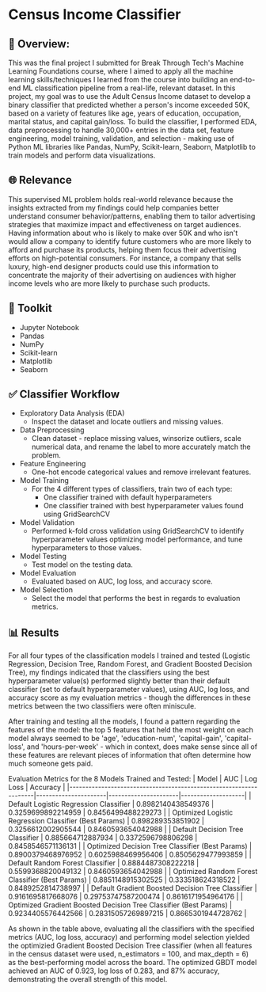 # Census Income Classifier

## 📑 Overview:
This was the final project I submitted for Break Through Tech's Machine Learning Foundations course, where I aimed to apply all the machine learning skills/techniques I learned from the course into building an end-to-end ML classification pipeline from a real-life, relevant dataset. In this project, my goal was to use the Adult Census Income dataset to develop a binary classifier that predicted whether a person's income exceeded 50K, based on a variety of features like age, years of education, occupation, marital status, and capital gain/loss. To build the classifier, I performed EDA, data preprocessing to handle 30,000+ entries in the data set, feature engineering, model training, validation, and selection - making use of Python ML libraries like Pandas, NumPy, Scikit-learn, Seaborn, Matplotlib to train models and perform data visualizations. 

## 🌐 Relevance 
This supervised ML problem holds real-world relevance because the insights extracted from my findings could help companies better understand consumer behavior/patterns, enabling them to tailor advertising strategies that maximize impact and effectiveness on target audiences. Having information about who is likely to make over 50K and who isn't would allow a company to identify future customers who are more likely to afford and purchase its products, helping them focus their advertising efforts on high-potential consumers. For instance, a company that sells luxury, high-end designer products could use this information to concentrate the majority of their advertising on audiences with higher income levels who are more likely to purchase such products.

## 🔧 Toolkit
- Jupyter Notebook
- Pandas
- NumPy
- Scikit-learn
- Matplotlib
- Seaborn   

## ✅ Classifier Workflow
- Exploratory Data Analysis (EDA)
  - Inspect the dataset and locate outliers and missing values.  
- Data Preprocessing
  - Clean dataset - replace missing values, winsorize outliers, scale numerical data, and rename the label to more accurately match the problem.
- Feature Engineering
  - One-hot encode categorical values and remove irrelevant features. 
- Model Training
  - For the 4 different types of classifiers, train two of each type:
    - One classifier trained with default hyperparameters
    - One classifier trained with best hyperparameter values found using GridSearchCV
- Model Validation
  - Performed k-fold cross validation using GridSearchCV to identify hyperparameter values optimizing model performance, and tune hyperparameters to those values.    
- Model Testing
  - Test model on the testing data. 
- Model Evaluation
  - Evaluated based on AUC, log loss, and accuracy score.
- Model Selection
  - Select the model that performs the best in regards to evaluation metrics.     

## 📊 Results 
For all four types of the classification models I trained and tested (Logistic Regression, Decision Tree, Random Forest, and Gradient Boosted Decision Tree), my findings indicated that the classifiers using the best hyperparameter value(s) performed slightly better than their default classifier (set to default hyperparameter values), using AUC, log loss, and accuracy score as my evaluation metrics - though the differences in these metrics between the two classifiers were often miniscule. 

After training and testing all the models, I found a pattern regarding the features of the model: the top 5 features that held the most weight on each model always seemed to be 'age', 'education-num', 'capital-gain', 'capital-loss', and 'hours-per-week' - which in context, does make sense since all of these features are relevant pieces of information that often determine how much someone gets paid. 

Evaluation Metrics for the 8 Models Trained and Tested: 
| Model                                                             |         AUC          |       Log Loss       |      Accuracy      |
|-------------------------------------------------------------------|----------------------|----------------------|--------------------|
| Default Logistic Regression Classifier                            |  0.8982140438549376  |  0.3259699892214959  | 0.8456499488229273 |
| Optimized Logistic Regression Classifier (Best Params)            |  0.898289353851902   |  0.3256612002905544  | 0.8460593654042988 |
| Default Decision Tree Classifier                                  |  0.885664712887934   |  0.3372596798806298  | 0.8458546571136131 |
| Optimized Decision Tree Classifier (Best Params)                  |  0.8900379468976952  |  0.6025988469956406  | 0.8505629477993859 |
| Default Random Forest Classifier                                  |  0.8884487308222218  |  0.5599368820049132  | 0.8460593654042988 |
| Optimized Random Forest Classifier (Best Params)                  |  0.8851148915302525  |  0.333518624318522   | 0.8489252814738997 |
| Default Gradient Boosted Decision Tree Classifier                 |  0.9161695817668076  |  0.29753747587200474 | 0.8616171954964176 |
| Optimized Gradient Boosted Decision Tree Classifier (Best Params) |  0.9234405576442566  |  0.28315057269897215 | 0.8665301944728762 |


As shown in the table above, evaluating all the classifiers with the specified metrics (AUC, log loss, accuracy) and performing model selection yielded the optimizied Gradient Boosted Decision Tree classifier (when all features in the census dataset were used, n_estimators = 100, and max_depth = 6) as the best-performing model across the board. The optimized GBDT model achieved an AUC of 0.923, log loss of 0.283, and 87% accuracy, demonstrating the overall strength of this model.
